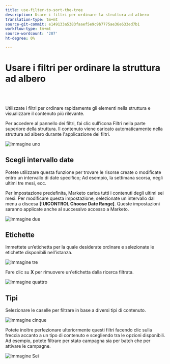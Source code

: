 ```yaml
---
title: use-filter-to-sort-the-tree
description: Usare i filtri per ordinare la struttura ad albero
translation-type: tm+mt
source-git-commit: e149133a5383faaef5e9c9b7775ae36e633ed7b1
workflow-type: tm+mt
source-wordcount: '207'
ht-degree: 0%

---
```



# Usare i filtri per ordinare la struttura ad albero

<br> 

Utilizzate i filtri per ordinare rapidamente gli elementi nella struttura e visualizzare il contenuto più rilevante.

Per accedere al pannello dei filtri, fai clic sull’icona Filtri nella parte superiore della struttura. Il contenuto viene caricato automaticamente nella struttura ad albero durante l&#39;applicazione dei filtri.

![Immagine uno](/help/sky/assets/tree/use-filters-to-sort-the-tree/use-filters-to-sort-the-tree-1.png)

## Scegli intervallo date

Potete utilizzare questa funzione per trovare le risorse create o modificate entro un intervallo di date specifico; Ad esempio, la settimana scorsa, negli ultimi tre mesi, ecc.

Per impostazione predefinita, Marketo carica tutti i contenuti degli ultimi sei mesi. Per modificare questa impostazione, selezionate un intervallo dal menu a discesa **[!UICONTROL Choose Date Range]**. Queste impostazioni saranno applicate anche al successivo accesso a Marketo.

![Immagine due](/help/sky/assets/tree/use-filters-to-sort-the-tree/use-filters-to-sort-the-tree-2.png)

## Etichette

Immettete un’etichetta per la quale desiderate ordinare e selezionate le etichette disponibili nell’istanza.

![Immagine tre](/help/sky/assets/tree/use-filters-to-sort-the-tree/use-filters-to-sort-the-tree-3.png)

Fare clic su **X** per rimuovere un&#39;etichetta dalla ricerca filtrata.

![Immagine quattro](/help/sky/assets/tree/use-filters-to-sort-the-tree/use-filters-to-sort-the-tree-4.png)

## Tipi

Selezionare le caselle per filtrare in base a diversi tipi di contenuto.

![Immagine cinque](/help/sky/assets/tree/use-filters-to-sort-the-tree/use-filters-to-sort-the-tree-5.png)

Potete inoltre perfezionare ulteriormente questi filtri facendo clic sulla freccia accanto a un tipo di contenuto e scegliendo tra le opzioni disponibili. Ad esempio, potete filtrare per stato campagna sia per batch che per attivare le campagne.

![Immagine Sei](/help/sky/assets/tree/use-filters-to-sort-the-tree/use-filters-to-sort-the-tree-6.png)
